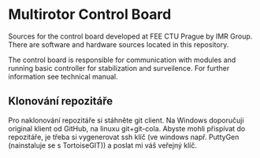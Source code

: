 Multirotor Control Board
========================

Sources for the control board developed at FEE CTU Prague by IMR Group. There are software and hardware sources located in this repository.

The control board is responsible for communication with modules and running basic controller for stabilization and surveilence. For further information see technical manual.

Klonování repozitáře
--------------------

Pro naklonování repozitáře si stáhněte git client. Na Windows doporučuji original klient od GitHub, na linuxu git+git-cola. Abyste mohli přispívat do repozitáře, je třeba si vygenerovat ssh klíč (ve windows např. PuttyGen (nainstaluje se s TortoiseGIT)) a poslat mi váš veřejný klíč.
